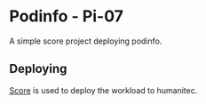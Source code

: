 # Podinfo - Pi-07

A simple score project deploying podinfo.

## Deploying

[Score](https://score.dev/) is used to deploy the workload to humanitec.
